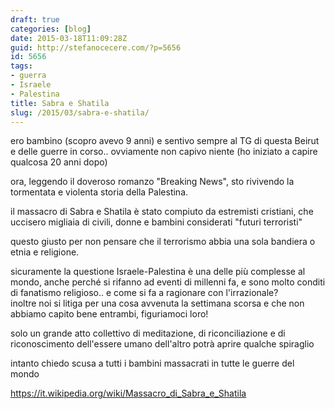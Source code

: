 ```yaml
---
draft: true
categories: [blog]
date: 2015-03-18T11:09:28Z
guid: http://stefanocecere.com/?p=5656
id: 5656
tags:
- guerra
- Israele
- Palestina
title: Sabra e Shatila
slug: /2015/03/sabra-e-shatila/
---
```


ero bambino (scopro avevo 9 anni) e sentivo sempre al TG di questa Beirut e delle guerre in corso.. ovviamente non capivo niente (ho iniziato a capire qualcosa 20 anni dopo)

ora, leggendo il doveroso romanzo "Breaking News", sto rivivendo la tormentata e violenta storia della Palestina.

il massacro di Sabra e Shatila è stato compiuto da estremisti cristiani, che uccisero migliaia di civili, donne e bambini considerati "futuri terroristi"

<div class="text_exposed_show">
  <p>
    questo giusto per non pensare che il terrorismo abbia una sola bandiera o etnia e religione.
  </p>
  
  <p>
    sicuramente la questione Israele-Palestina è una delle più complesse al mondo, anche perché si rifanno ad eventi di millenni fa, e sono molto conditi di fanatismo religioso.. e come si fa a ragionare con l'irrazionale?<br /> inoltre noi si litiga per una cosa avvenuta la settimana scorsa e che non abbiamo capito bene entrambi, figuriamoci loro!
  </p>
  
  <p>
    solo un grande atto collettivo di meditazione, di riconciliazione e di riconoscimento dell'essere umano dell'altro potrà aprire qualche spiraglio
  </p>
  
  <p>
    intanto chiedo scusa a tutti i bambini massacrati in tutte le guerre del mondo
  </p>
  
  <p>
    <a href="https://it.wikipedia.org/wiki/Massacro_di_Sabra_e_Shatila" target="_blank">https://it.wikipedia.org/wiki/Massacro_di_Sabra_e_Shatila</a>
  </p>
</div>